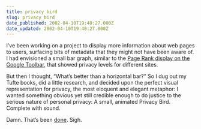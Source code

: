 ```yaml
---
title: privacy bird
slug: privacy_bird
date_published: 2002-04-10T19:40:27.000Z
date_updated: 2002-04-10T19:40:27.000Z
---
```


I’ve been working on a project to display more information about web pages to users, surfacing bits of metadata that they might not have been aware of. I had envisioned a small bar graph, similar to the [Page Rank display on the Google Toolbar](index.php?blogarch/2001_12_01_archive.php#7741466), that showed privacy levels for different sites.

But then I thought, “What’s better than a horizontal bar?” So I dug out my Tufte books, did a little research, and decided upon the perfect visual representation for privacy, the most eloquent and elegant metaphor: I wanted something obvious yet still credible enough to do justice to the serious nature of personal privacy: A small, animated Privacy Bird. Complete with sound.

Damn. That’s been [done](http://www.privacybird.com/). Sigh.
